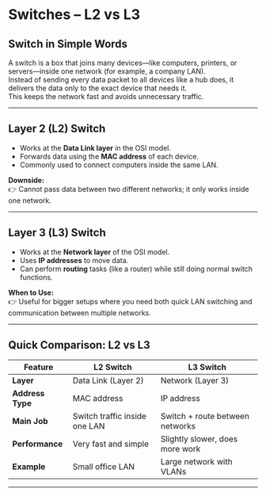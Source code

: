 # Switches – L2 vs L3

## Switch in Simple Words
A switch is a box that joins many devices—like computers, printers, or servers—inside one network (for example, a company LAN).  
Instead of sending every data packet to all devices like a hub does, it delivers the data only to the exact device that needs it.  
This keeps the network fast and avoids unnecessary traffic.

---

## Layer 2 (L2) Switch
- Works at the **Data Link layer** in the OSI model.  
- Forwards data using the **MAC address** of each device.  
- Commonly used to connect computers inside the same LAN.

**Downside:**  
👉 Cannot pass data between two different networks; it only works inside one network.

---

## Layer 3 (L3) Switch
- Works at the **Network layer** of the OSI model.  
- Uses **IP addresses** to move data.  
- Can perform **routing** tasks (like a router) while still doing normal switch functions.  

**When to Use:**  
👉 Useful for bigger setups where you need both quick LAN switching and communication between multiple networks.

---

## Quick Comparison: L2 vs L3

| Feature        | L2 Switch | L3 Switch |
|-----------------|----------|----------|
| **Layer**       | Data Link (Layer 2) | Network (Layer 3) |
| **Address Type**| MAC address         | IP address       |
| **Main Job**    | Switch traffic inside one LAN | Switch + route between networks |
| **Performance** | Very fast and simple | Slightly slower, does more work |
| **Example**     | Small office LAN     | Large network with VLANs |

---
